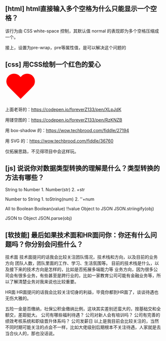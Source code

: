 
  <style>
    .heart {
      position: relative;
      width: 100px;
      height: 90px;
    }
    .heart:before,
    .heart:after {
      position: absolute;
      content: "";
      left: 50px;
      top: 0;
      width: 50px;
      height: 80px;
      background: red;
      border-radius: 50px 50px 0 0;
      transform: rotate(-45deg);
      transform-origin: 0 100%;
    }
    .heart:after {
      left: 0;
      transform: rotate(45deg);
      transform-origin: 100% 100%;
    }
  </style>


## [html] html直接输入多个空格为什么只能显示一个空格？

  该行为由 CSS white-space 控制，其默认值 normal 的表现即为多个空格压缩成一个。

  接上，设置为pre-wrap，pre等属性值，是可以解决这个问题的

## [css] 用CSS绘制一个红色的爱心

 <div class="heart"></div>

上面老哥的：https://codepen.io/foreverZ133/pen/XLpJdK

用镂空图的：https://codepen.io/foreverZ133/pen/RzKNZB

用 box-shadow 的：https://wow.techbrood.com/fiddle/27194

用 SVG 的：https://wow.techbrood.com/fiddle/36760

仅拓展思路，不见得项目中会这样玩。

## [js] 说说你对数据类型转换的理解是什么？类型转换的方法有哪些？

  String to Number
    1. Number(str)
    2. +str

  Number to String
    1. toString(num)
    2. ''+num

  All to Boolean
    Boolean(value)
    !!value
  Object to JSON
    JSON.striingify(obj)

  JSON to Object
    JSON.parse(obj)

## [软技能] 最后如果技术面和HR面问你：你还有什么问题吗？你分别会问些什么？

  技术面
  技术面提问的话我会比较关注团队情况，技术栈和方向，以及目前的业务方向
  团队人数，团队里面的工作、学习、生活氛围等。
  目前的技术栈是什么，以及接下来的技术方向是怎样的，比如是否拓展多端能力等
  业务方向，因为很多公司会有很多业务，有些甚至是跨行业的，比如一家教育公司可能有金融业务等，所以了解清楚业务对我来说也比较重要。

  HR面
  HR面提问的话我会比较关注切身的利益，毕竟你都到HR面了，谈谈待遇也无伤大雅的。

  五险一金是否缴纳，社保公积金缴纳比例，这块其实差别还蛮大的，按基础交和全额交，差距挺大。
  公司有哪些福利待遇？
  公司对新人会有培训吗？
  公司有完善的绩效考核系统和职级晋升体系吗？
  公司发薪日
  以上是我目前会比较关注的，当然不同时期可能关注的点会不一样，比如大佬级别后期根本不关注待遇，人家就是去当合伙人的，那也没话说。
